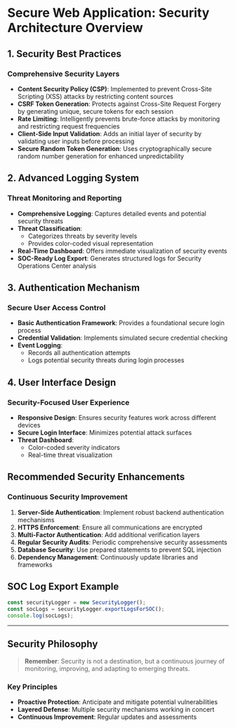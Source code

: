 # Secure Web Application: Security Architecture Overview

## 1. Security Best Practices

### Comprehensive Security Layers
- **Content Security Policy (CSP)**: Implemented to prevent Cross-Site Scripting (XSS) attacks by restricting content sources
- **CSRF Token Generation**: Protects against Cross-Site Request Forgery by generating unique, secure tokens for each session
- **Rate Limiting**: Intelligently prevents brute-force attacks by monitoring and restricting request frequencies
- **Client-Side Input Validation**: Adds an initial layer of security by validating user inputs before processing
- **Secure Random Token Generation**: Uses cryptographically secure random number generation for enhanced unpredictability

## 2. Advanced Logging System

### Threat Monitoring and Reporting
- **Comprehensive Logging**: Captures detailed events and potential security threats
- **Threat Classification**: 
  - Categorizes threats by severity levels
  - Provides color-coded visual representation
- **Real-Time Dashboard**: Offers immediate visualization of security events
- **SOC-Ready Log Export**: Generates structured logs for Security Operations Center analysis

## 3. Authentication Mechanism

### Secure User Access Control
- **Basic Authentication Framework**: Provides a foundational secure login process
- **Credential Validation**: Implements simulated secure credential checking
- **Event Logging**: 
  - Records all authentication attempts
  - Logs potential security threats during login processes

## 4. User Interface Design

### Security-Focused User Experience
- **Responsive Design**: Ensures security features work across different devices
- **Secure Login Interface**: Minimizes potential attack surfaces
- **Threat Dashboard**: 
  - Color-coded severity indicators
  - Real-time threat visualization

## Recommended Security Enhancements

### Continuous Security Improvement
1. **Server-Side Authentication**: Implement robust backend authentication mechanisms
2. **HTTPS Enforcement**: Ensure all communications are encrypted
3. **Multi-Factor Authentication**: Add additional verification layers
4. **Regular Security Audits**: Periodic comprehensive security assessments
5. **Database Security**: Use prepared statements to prevent SQL injection
6. **Dependency Management**: Continuously update libraries and frameworks

## SOC Log Export Example

```javascript
const securityLogger = new SecurityLogger();
const socLogs = securityLogger.exportLogsForSOC();
console.log(socLogs);
```

---

## Security Philosophy

> **Remember**: Security is not a destination, but a continuous journey of monitoring, improving, and adapting to emerging threats.

### Key Principles
- **Proactive Protection**: Anticipate and mitigate potential vulnerabilities
- **Layered Defense**: Multiple security mechanisms working in concert
- **Continuous Improvement**: Regular updates and assessments
